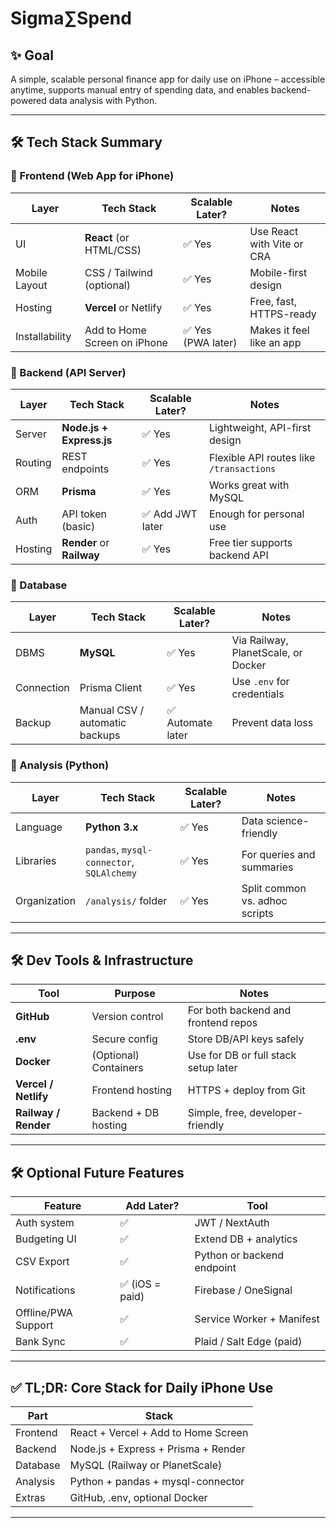 # $\text{Sigma} \sum\text{Spend}$


## ✨ Goal

A simple, scalable personal finance app for daily use on iPhone – accessible anytime, supports manual entry of spending data, and enables backend-powered data analysis with Python.

---

## 🛠️ Tech Stack Summary

### 📂 Frontend (Web App for iPhone)

| Layer          | Tech Stack                   | Scalable Later?   | Notes                      |
| -------------- | ---------------------------- | ----------------- | -------------------------- |
| UI             | **React** (or HTML/CSS)      | ✅ Yes             | Use React with Vite or CRA |
| Mobile Layout  | CSS / Tailwind (optional)    | ✅ Yes             | Mobile-first design        |
| Hosting        | **Vercel** or Netlify        | ✅ Yes             | Free, fast, HTTPS-ready    |
| Installability | Add to Home Screen on iPhone | ✅ Yes (PWA later) | Makes it feel like an app  |

### 🔗 Backend (API Server)

| Layer   | Tech Stack                | Scalable Later? | Notes                                    |
| ------- | ------------------------- | --------------- | ---------------------------------------- |
| Server  | **Node.js + Express.js**  | ✅ Yes           | Lightweight, API-first design            |
| Routing | REST endpoints            | ✅ Yes           | Flexible API routes like `/transactions` |
| ORM     | **Prisma**                | ✅ Yes           | Works great with MySQL                   |
| Auth    | API token (basic)         | ✅ Add JWT later | Enough for personal use                  |
| Hosting | **Render** or **Railway** | ✅ Yes           | Free tier supports backend API           |

### 📆 Database

| Layer      | Tech Stack                     | Scalable Later?  | Notes                               |
| ---------- | ------------------------------ | ---------------- | ----------------------------------- |
| DBMS       | **MySQL**                      | ✅ Yes            | Via Railway, PlanetScale, or Docker |
| Connection | Prisma Client                  | ✅ Yes            | Use `.env` for credentials          |
| Backup     | Manual CSV / automatic backups | ✅ Automate later | Prevent data loss                   |

### 🔬 Analysis (Python)

| Layer        | Tech Stack                                | Scalable Later? | Notes                          |
| ------------ | ----------------------------------------- | --------------- | ------------------------------ |
| Language     | **Python 3.x**                            | ✅ Yes           | Data science-friendly          |
| Libraries    | `pandas`, `mysql-connector`, `SQLAlchemy` | ✅ Yes           | For queries and summaries      |
| Organization | `/analysis/` folder                       | ✅ Yes           | Split common vs. adhoc scripts |

---

## 🛠️ Dev Tools & Infrastructure

| Tool                 | Purpose               | Notes                                |
| -------------------- | --------------------- | ------------------------------------ |
| **GitHub**           | Version control       | For both backend and frontend repos  |
| **.env**             | Secure config         | Store DB/API keys safely             |
| **Docker**           | (Optional) Containers | Use for DB or full stack setup later |
| **Vercel / Netlify** | Frontend hosting      | HTTPS + deploy from Git              |
| **Railway / Render** | Backend + DB hosting  | Simple, free, developer-friendly     |

---

## 🛠️ Optional Future Features

| Feature             | Add Later?     | Tool                       |
| ------------------- | -------------- | -------------------------- |
| Auth system         | ✅              | JWT / NextAuth             |
| Budgeting UI        | ✅              | Extend DB + analytics      |
| CSV Export          | ✅              | Python or backend endpoint |
| Notifications       | ✅ (iOS = paid) | Firebase / OneSignal       |
| Offline/PWA Support | ✅              | Service Worker + Manifest  |
| Bank Sync           | ✅              | Plaid / Salt Edge (paid)   |

---

## ✅ TL;DR: Core Stack for Daily iPhone Use

| Part     | Stack                               |
| -------- | ----------------------------------- |
| Frontend | React + Vercel + Add to Home Screen |
| Backend  | Node.js + Express + Prisma + Render |
| Database | MySQL (Railway or PlanetScale)      |
| Analysis | Python + pandas + mysql-connector   |
| Extras   | GitHub, .env, optional Docker       |

---

